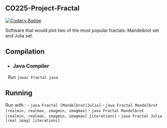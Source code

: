 ## CO225-Project-Fractal

[![Codacy Badge](https://api.codacy.com/project/badge/Grade/a95e684b144949d88aa8bd5565973f8d)](https://app.codacy.com/app/hisni/CO225-Project-Fractals?utm_source=github.com&utm_medium=referral&utm_content=hisni/CO225-Project-Fractals&utm_campaign=Badge_Grade_Dashboard)

  Software that would plot two of the most popular fractals: Mandelbrot set and Julia set.

## Compilation
  - ### Java Compiler
    Run `javac Fractal.java`
  
## Running
  Run with :
    - `java Fractal [Mandelbrot|Julia]`
    - `java Fractal Mandelbrot [realmin, realmax, imagmin, imagmax]`
    - `java Fractal Mandelbrot [realmin, realmax, imagmin, imagmax] [iterations]`
    - `java Fractal Julia [real imag] [iterations]`
  